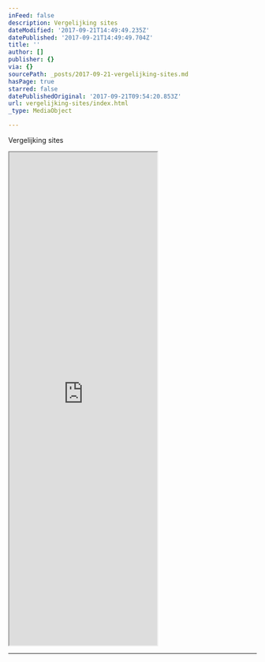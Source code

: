 ```yaml
---
inFeed: false
description: Vergelijking sites
dateModified: '2017-09-21T14:49:49.235Z'
datePublished: '2017-09-21T14:49:49.704Z'
title: ''
author: []
publisher: {}
via: {}
sourcePath: _posts/2017-09-21-vergelijking-sites.md
hasPage: true
starred: false
datePublishedOriginal: '2017-09-21T09:54:20.853Z'
url: vergelijking-sites/index.html
_type: MediaObject

---
```

Vergelijking sites

<iframe src="https://the-grid.github.io/ed-userhtml/?g=eJytUk2P0zAQvedXGN_bpAssC8SR2C0rcYLDXvY4taetW8cO40m2EeK_M21SBDcORJGS-Xhv3jxN_Wr99eHp-dtntec2NEU9fzbJjU0hIYKTMPMYsCmcH9SPQsnTwmnx4h3vP6jV26rqTh-Ln0Vdzn11OeEEaMl3rHjs0GjGE5cHGGDKapXJGl2WDgcMqUPKS9huffDA2FHaEbQtLLEvc-rJolQwlwd5v_dI4yJIW-blIetGJl8omzr4eFSEweiLlrxHlEF_zLc5a7Un3P7TZAjC4eNq2mx5Bjf_aanf1DuMSBD-XkQV9dltGyBnox34PNoUP00YxPiQIoP8kVYOGBYtOg9f1kbf3N1Wt9Wczf3GO6PnqAN7hJ1o9pGRIjIPGxTGONeDbz0bvbqiRbX0yfhxTgweX4yOiVqAMOcSOSSjCXd9AOrIW5wrYNknERqS1B8f391UV-INZG_nwus37-_W91eIG5DY5zOj-HNt75lTfBKjjb7Hoz8cRbJYJQadb6ycjlWO7nK7vwBPffo5" height="1000" style=""></iframe>

---